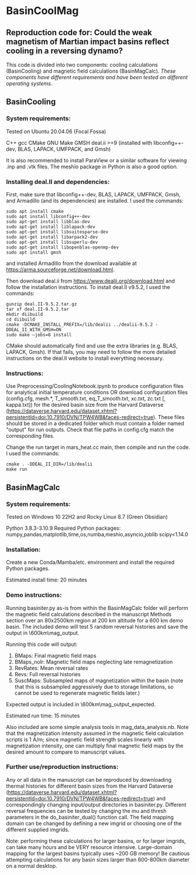 # BasinCoolMag
## Reproduction code for: Could the weak magnetism of Martian impact basins reflect cooling in a reversing dynamo?

This code is divided into two components: cooling calculations (BasinCooling) and magnetic field calculations (BasinMagCalc). *These components have different requirements and have been tested on different operating systems.*

## BasinCooling

### System requirements:
Tested on Ubuntu 20.04.06 (Focal Fossa)

C++ 
gcc
CMake
GNU Make
GMSH
deal.ii >=9 (installed with libconfig++-dev, BLAS, LAPACK, UMFPACK, and Gmsh)

It is also recommended to install ParaView or a similar software for viewing .inp and .vtk files. The meshio package in Python is also a good option.

### Installing deal.II and dependencies:

First, make sure that libconfig++-dev, BLAS, LAPACK, UMFPACK, Gmsh, and Armadillo (and its dependencies) are installed. I used the commands:

```
sudo apt install cmake
sudo apt install libconfig++-dev
sudo apt-get install libblas-dev
sudo apt-get install liblapack-dev
sudo apt-get install libsuitesparse-dev
sudo apt-get install libarpack2-dev
sudo apt-get install libsuperlu-dev
sudo apt-get install libopenblas-openmp-dev
sudo apt install gmsh
```
and installed Armadillo from the download available at https://arma.sourceforge.net/download.html.

Then download deal.ii from https://www.dealii.org/download.html and follow the installation instructions. To install deal.II v9.5.2, I used the commands:

```
gunzip deal.II-9.5.2.tar.gz
tar xf deal.II-9.5.2.tar
mkdir diibuild
cd diibuild
cmake -DCMAKE_INSTALL_PREFIX=/lib/dealii ../dealii-9.5.2 -DDEAL_II_WITH_GMSH=ON
sudo make –jobs=8 install
```

CMake should automatically find and use the extra libraries (e.g. BLAS, LAPACK, Gmsh). If that fails, you may need to follow the more detailed instructions on the deal.II website to install everything necessary.


### Instructions:

Use Preprocessing/CoolingNotebook.ipynb to produce configuration files for analytical initial temperature conditions OR download configuration files (config.cfg, mesh.*, T_smooth.txt, eq_T_smooth.txt, xc.txt, zc.txt [, kappa.txt]) for the desired basin size from the Harvard Dataverse (https://dataverse.harvard.edu/dataset.xhtml?persistentId=doi:10.7910/DVN/TPW4WB&faces-redirect=true). These files should be stored in a dedicated folder which must contain a folder named "output" for run outputs. Check that file paths in config.cfg match the corresponding files. 

Change the run target in mars_heat.cc main, then compile and run the code. I used the commands:

```
cmake . -DDEAL_II_DIR=/lib/dealii
make run
```


## BasinMagCalc

### System requirements:
Tested on Windows 10 22H2 and Rocky Linux 8.7 (Green Obsidian)

Python 3.8.3-3.10.9
Required Python packages:
numpy,pandas,matplotlib,time,os,numba,meshio,asyncio,joblib
scipy<1.14.0


### Installation:
Create a new Conda/Mamba/etc. environment and install the required Python packages. 
	
Estimated install time: 20 minutes


### Demo instructions:
Running basiniter.py as-is from within the BasinMagCalc folder will perform the magnetic field calculations described in the manuscript Methods section over an 80x2500km region at 200 km altitude for a 600 km demo basin. The included demo will test 5 random reversal histories and save the output in \600km\mag_output\. 
	
Running this code will output:
1. BMaps: Final magnetic field maps
2. BMaps_nolr: Magnetic field maps neglecting late remagnetization
3. RevRates: Mean reversal rates
4. Revs: Full reversal histories
5. SuscMaps: Subsampled maps of magnetization within the basin (note that this is subsampled aggressively due to storage limitations, so cannot be used to regenerate magnetic fields later.)
	
Expected output is included in \600km\mag_output_expected\. 
	
Estimated run time: 15 minutes
	
Also included are some simple analysis tools in mag_data_analysis.nb. Note that the magnetization intensity assumed in the magnetic field calculation scripts is 1 A/m; since magnetic field strength scales linearly with magnetization intensity, one can multiply final magnetic field maps by the desired amount to compare to manuscript values.
	
	
### Further use/reproduction instructions:
Any or all data in the manuscript can be reproduced by downloading thermal histories for different basin sizes from the Harvard Dataverse (https://dataverse.harvard.edu/dataset.xhtml?persistentId=doi:10.7910/DVN/TPW4WB&faces-redirect=true) and correspondingly changing input/output directories in basiniter.py. Different reversal frequencies can be tested by changing the mu and thresh parameters in the do_basiniter_dual() function call. The field mapping domain can be changed by defining a new imgrid or choosing one of the different supplied imgrids.

Note: performing these calculations for larger basins, or for larger imgrids, can take many hours and be VERY resource intensive. Large-domain mapping for the largest basins typically uses ~200 GB memory! Be cautious attempting calculations for any basin sizes larger than 600-800km diameter on a normal desktop. 
	